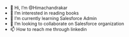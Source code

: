 - 👋 Hi, I’m @Himachandrakar
- 👀 I’m interested in reading books
- 🌱 I’m currently learning Salesforce Admin
- 💞️ I’m looking to collaborate on Salesforce organization
- 📫 How to reach me through linkedin

<!---
Himachandrakar/Himachandrakar is a ✨ special ✨ repository because its `README.md` (this file) appears on your GitHub profile.
You can click the Preview link to take a look at your changes.
--->
